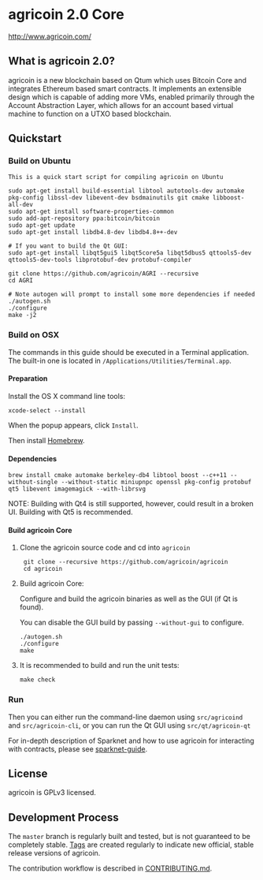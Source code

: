 agricoin 2.0 Core
=========

http://www.agricoin.com/

What is agricoin 2.0?
-------------

agricoin is a new blockchain based on Qtum which uses Bitcoin Core and integrates Ethereum based smart contracts. It implements an extensible design which is capable of adding more VMs, enabled primarily through the Account Abstraction Layer, which allows for an account based virtual machine to function on a UTXO based blockchain. 


Quickstart
----------
### Build on Ubuntu

    This is a quick start script for compiling agricoin on Ubuntu

    sudo apt-get install build-essential libtool autotools-dev automake pkg-config libssl-dev libevent-dev bsdmainutils git cmake libboost-all-dev
    sudo apt-get install software-properties-common
    sudo add-apt-repository ppa:bitcoin/bitcoin
    sudo apt-get update
    sudo apt-get install libdb4.8-dev libdb4.8++-dev

    # If you want to build the Qt GUI:
    sudo apt-get install libqt5gui5 libqt5core5a libqt5dbus5 qttools5-dev qttools5-dev-tools libprotobuf-dev protobuf-compiler

    git clone https://github.com/agricoin/AGRI --recursive
    cd AGRI

    # Note autogen will prompt to install some more dependencies if needed
    ./autogen.sh
    ./configure 
    make -j2

### Build on OSX

The commands in this guide should be executed in a Terminal application.
The built-in one is located in `/Applications/Utilities/Terminal.app`.

#### Preparation

Install the OS X command line tools:

`xcode-select --install`

When the popup appears, click `Install`.

Then install [Homebrew](https://brew.sh).

#### Dependencies

    brew install cmake automake berkeley-db4 libtool boost --c++11 --without-single --without-static miniupnpc openssl pkg-config protobuf qt5 libevent imagemagick --with-librsvg

NOTE: Building with Qt4 is still supported, however, could result in a broken UI. Building with Qt5 is recommended.

#### Build agricoin Core

1. Clone the agricoin source code and cd into `agricoin`

        git clone --recursive https://github.com/agricoin/agricoin
        cd agricoin

2.  Build agricoin Core:

    Configure and build the agricoin binaries as well as the GUI (if Qt is found).

    You can disable the GUI build by passing `--without-gui` to configure.

        ./autogen.sh
        ./configure
        make

3.  It is recommended to build and run the unit tests:

        make check

### Run

Then you can either run the command-line daemon using `src/agricoind` and `src/agricoin-cli`, or you can run the Qt GUI using `src/qt/agricoin-qt`

For in-depth description of Sparknet and how to use agricoin for interacting with contracts, please see [sparknet-guide](doc/sparknet-guide.md).

License
-------

agricoin is GPLv3 licensed.

Development Process
-------------------

The `master` branch is regularly built and tested, but is not guaranteed to be
completely stable. [Tags](https://github.com/agricoin/agricoin/tags) are created
regularly to indicate new official, stable release versions of agricoin.

The contribution workflow is described in [CONTRIBUTING.md](CONTRIBUTING.md).
